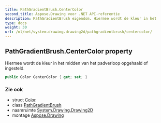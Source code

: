 ```yaml
---
title: PathGradientBrush.CenterColor
second_title: Aspose.Drawing voor .NET API-referentie
description: PathGradientBrush eigendom. Hiermee wordt de kleur in het midden van het padverloop opgehaald of ingesteld.
type: docs
weight: 30
url: /nl/net/system.drawing.drawing2d/pathgradientbrush/centercolor/
---
```

## PathGradientBrush.CenterColor property

Hiermee wordt de kleur in het midden van het padverloop opgehaald of ingesteld.

```csharp
public Color CenterColor { get; set; }
```

### Zie ook

* struct [Color](../../../system.drawing/color/)
* class [PathGradientBrush](../)
* naamruimte [System.Drawing.Drawing2D](../../pathgradientbrush/)
* montage [Aspose.Drawing](../../../)


